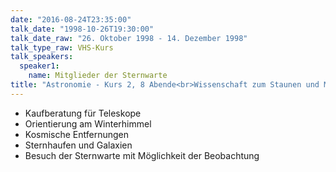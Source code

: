 ```yaml
---
date: "2016-08-24T23:35:00"
talk_date: "1998-10-26T19:30:00"
talk_date_raw: "26. Oktober 1998 - 14. Dezember 1998"
talk_type_raw: VHS-Kurs
talk_speakers:
  speaker1:
    name: Mitglieder der Sternwarte
title: "Astronomie - Kurs 2, 8 Abende<br>Wissenschaft zum Staunen und Mitmachen"
---
```


- Kaufberatung für Teleskope
- Orientierung am Winterhimmel
- Kosmische Entfernungen
- Sternhaufen und Galaxien
- Besuch der Sternwarte mit Möglichkeit der Beobachtung
